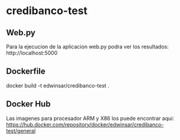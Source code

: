 # credibanco-test
## Web.py
Para la ejecucion de la aplicacion web.py podra ver los resultados: http://localhost:5000

## Dockerfile
 docker build -t edwinsar/credibanco-test .

## Docker Hub
Las imagenes para procesador ARM y X86 los puede encontrar aqui: https://hub.docker.com/repository/docker/edwinsar/credibanco-test/general

